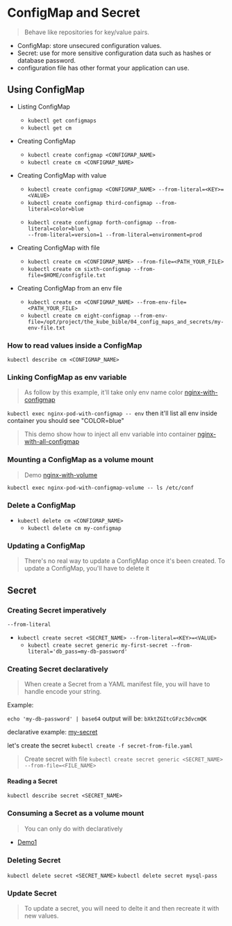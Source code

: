 # ConfigMap and Secret

> Behave like repositories for key/value pairs.

* ConfigMap: store unsecured configuration values.
* Secret: use for more sensitive configuration data such as hashes or database password.
* configuration file has other format your application can use.

## Using ConfigMap
* Listing ConfigMap
  * `kubectl get configmaps`
  * `kubectl get cm`

* Creating ConfigMap
  * `kubectl create configmap <CONFIGMAP_NAME>`
  * `kubectl create cm <CONFIGMAP_NAME>`

* Creating ConfigMap with value
  * `kubectl create configmap <CONFIGMAP_NAME> --from-literal=<KEY>=<VALUE>`
  * `kubectl create configmap third-configmap --from-literal=color=blue`
  * ```
    kubectl create configmap forth-configmap --from-literal=color=blue \
    --from-literal=version=1 --from-literal=environment=prod
    ```

* Creating ConfigMap with file
  * `kubectl create cm <CONFIGMAP_NAME> --from-file=<PATH_YOUR_FILE>`
  * `kubectl create cm sixth-configmap --from-file=$HOME/configfile.txt`

* Creating ConfigMap from an env file
  * `kubectl create cm <CONFIGMAP_NAME> --from-env-file=<PATH_YOUR_FILE>`
  * `kubectl create cm eight-configmap --from-env-file=/opt/project/the_kube_bible/04_config_maps_and_secrets/my-env-file.txt`

### How to read values inside a ConfigMap
`kubectl describe cm <CONFIGMAP_NAME>`

### Linking ConfigMap as env variable

> As follow by this example, it'll take only env name color
[nginx-with-configmap](./nginx-pod-with-configmap.yaml)

`kubectl exec nginx-pod-with-configmap -- env`
then it'll list all env inside container
you should see "COLOR=blue"

> This demo show how to inject all env variable into container
[nginx-with-all-configmap](./nginx-pod-with-all-configmap.yaml)

### Mounting a ConfigMap as a volume mount
> Demo
[nginx-with-volume](./nginx-pod-with-config-volumn.yaml)

`kubectl exec nginx-pod-with-configmap-volume -- ls /etc/conf`

### Delete a ConfigMap
* `kubectl delete cm <CONFIGMAP_NAME>`
  * `kubectl delete cm my-configmap`

### Updating a ConfigMap

> There's no real way to update a ConfigMap once it's been created.
To update a ConfigMap, you'll have to delete it


## Secret

### Creating Secret imperatively

`--from-literal`

* `kubectl create secret <SECRET_NAME> --from-literal=<KEY>=<VALUE>`
  * `kubectl create secret generic my-first-secret --from-literal='db_pass=my-db-password'`


### Creating Secret declaratively

> When create a Secret from a YAML manifest file, you will have to handle encode your string.

Example:

`echo 'my-db-password' | base64` output will be: `bXktZGItcGFzc3dvcmQK`

declarative example: [my-secret](./secrets/secret-from-file.yaml)

let's create the secret `kubectl create -f secret-from-file.yaml`

> Create secret with file
`kubectl create secret generic <SECRET_NAME> --from-file=<FILE_NAME>`

#### Reading a Secret
`kubectl describe secret <SECRET_NAME>`

### Consuming a Secret as a volume mount
> You can only do with declaratively

* [Demo1](./nginx-pod-with-config-volumn.yaml)

### Deleting Secret
`kubectl delete secret <SECRET_NAME>`
`kubectl delete secret mysql-pass`

### Update Secret

> To update a secret, you will need to delte it and then recreate it with new values.
